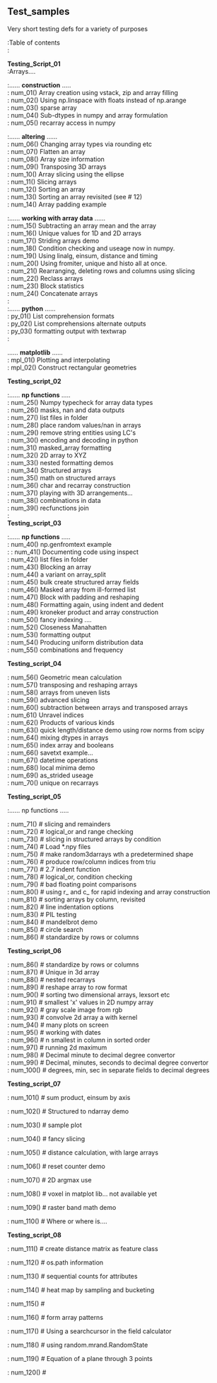 ## Test_samples
Very short testing defs for a variety of purposes

:Table of contents  
:  
  
**Testing_Script_01**  
:Arrays....  
  
:......  **construction** .....  
:    num_01()  Array creation using vstack, zip and array filling  
:    num_02()  Using np.linspace with floats instead of np.arange  
:    num_03()  sparse array  
:    num_04()  Sub-dtypes in numpy and array formulation  
:    num_05()  recarray access in numpy  
  
:......  **altering** ......  
:    num_06()  Changing array types via rounding etc  
:    num_07()  Flatten an array  
:    num_08()  Array size information  
:    num_09()  Transposing 3D arrays  
:    num_10()  Array slicing using the ellipse  
:    num_11()  Slicing arrays  
:    num_12()  Sorting an array  
:    num_13()  Sorting an array revisited (see # 12)  
:    num_14()  Array padding example  
  
:......  **working with array data** ......  
:    num_15()  Subtracting an array mean and the array  
:    num_16()  Unique values for 1D and 2D arrays  
:    num_17()  Striding arrays demo  
:    num_18()  Condition checking and useage now in numpy.  
:    num_19()  Using linalg, einsum, distance and timing  
:    num_20()  Using fromiter, unique and histo all at once.  
:    num_21()  Rearranging, deleting rows and columns using slicing  
:    num_22()  Reclass arrays  
:    num_23()  Block statistics  
:    num_24()  Concatenate arrays  
:  
:...... **python** ......  
:    py_01()   List comprehension formats  
:    py_02()   List comprehensions alternate outputs  
:    py_03()   formatting output with textwrap  
:  

...... **matplotlib** ......  
:    mpl_01()  Plotting and interpolating  
:    mpl_02()  Construct rectangular geometries  
  
  **Testing_script_02**  

:...... **np functions** .....  
:    num_25()  Numpy typecheck for array data types  
:    num_26()  masks, nan and data outputs  
:    num_27()  list files in folder  
:    num_28()  place random values/nan in arrays  
:    num_29()  remove string entities using LC's  
:    num_30()  encoding and decoding in python  
:    num_31()  masked_array formatting  
:    num_32()  2D array to XYZ  
:    num_33()  nested formatting demos  
:    num_34()  Structured arrays  
:    num_35()  math on structured arrays  
:    num_36()  char and recarray construction  
:    num_37()  playing with 3D arrangements...  
:    num_38()  combinations in data  
:    num_39()  recfunctions join  
:  
  **Testing_script_03**  

:...... **np functions** .....  
:    num_40()  np.genfromtext example  
:
:    num_41()  Documenting code using inspect  
:    num_42()  list files in folder  
:    num_43()  Blocking an array   
:    num_44()  a variant on array_split  
:    num_45()  bulk create structured array fields  
:    num_46()  Masked array from ill-formed list  
:    num_47()  Block with padding and reshaping  
:    num_48()  Formatting again, using indent and dedent  
:    num_49()  kroneker product and array construction  
:    num_50()  fancy indexing ....  
:    num_52()  Closeness Manahatten  
:    num_53()  formatting output  
:    num_54()  Producing uniform distribution data  
:    num_55()  combinations and frequency  
  
**Testing_script_04**  
  
:    num_56()  Geometric mean calculation  
:    num_57()  transposing and reshaping arrays  
:    num_58()  arrays from uneven lists  
:    num_59()  advanced slicing  
:    num_60()  subtraction between arrays and transposed arrays  
:    num_61()  Unravel indices  
:    num_62()  Products of various kinds  
:    num_63()  quick length/distance demo using row norms from scipy  
:    num_64()  mixing dtypes in arrays  
:    num_65()  index array and booleans  
:    num_66()  savetxt example...  
:    num_67()  datetime operations  
:    num_68()  local minima demo  
:    num_69()  as_strided useage  
:    num_70()  unique on recarrays  
  
**Testing_script_05**
  
:...... np functions .....  

:    num_71()  # slicing and remainders  
:    num_72()  # logical_or and range checking  
:    num_73()  # slicing in structured arrays by condition  
:    num_74()  # Load *.npy files  
:    num_75()  # make random3darrays wth a predetermined shape  
:    num_76()  # produce row/column indices from triu  
:    num_77()  # 2.7 indent function  
:    num_78()  # logical_or, condition checking  
:    num_79()  # bad floating point comparisons  
:    num_80()  # using r_ and c_ for rapid indexing and array construction  
:    num_81()  # sorting arrays by column, revisited  
:    num_82()  # line indentation options  
:    num_83()  # PIL testing  
:    num_84()  # mandelbrot demo  
:    num_85()  # circle search  
:    num_86()  # standardize by rows or columns


**Testing_script_06**

:    num_86()  # standardize by rows or columns  
:    num_87()  # Unique in 3d array  
:    num_88()  # nested recarrays  
:    num_89()  # reshape array to row format  
:    num_90()  # sorting two dimensional arrays, lexsort etc  
:    num_91()  # smallest 'x' values in 2D numpy array  
:    num_92()  # gray scale image from rgb  
:    num_93()  # convolve 2d array a with kernel  
:    num_94()  # many plots on screen  
:    num_95()  # working with dates  
:    num_96()  # n smallest in column in sorted order  
:    num_97()  # running 2d maximum  
:    num_98()  # Decimal minute to decimal degree convertor  
:    num_99()  # Decimal, minutes, seconds to decimal degree convertor  
:    num_100()  # degrees, min, sec in separate fields to decimal degrees

**Testing_script_07**

:    num_101()  # sum product, einsum by axis

:    num_102()  # Structured to ndarray demo

:    num_103()  # sample plot

:    num_104()  # fancy slicing

:    num_105()  # distance calculation, with large arrays

:    num_106()  # reset counter demo

:    num_107()  # 2D argmax use

:    num_108()  # voxel in matplot lib... not available yet

:    num_109()  # raster band math demo

:    num_110()  # Where or where is....


**Testing_script_08**

:    num_111()  # create distance matrix as feature class

:    num_112()  # os.path information

:    num_113()  # sequential counts for attributes

:    num_114()  # heat map by sampling and bucketing

:    num_115()  #

:    num_116()  # form array patterns

:    num_117()  # Using a searchcursor in the field calculator

:    num_118()  # using random.mrand.RandomState

:    num_119()  # Equation of a plane through 3 points

:    num_120()  #




